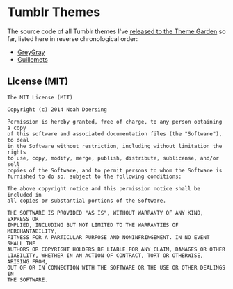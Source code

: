 # Tumblr Themes

The source code of all Tumblr themes I've [released to the Theme Garden](https://www.tumblr.com/themes/by/noahdoersing) so far, listed here in reverse chronological order:

* [GreyGray](https://www.tumblr.com/theme/37212)
* [Guillemets](https://www.tumblr.com/theme/35101)

## License (MIT)

```
The MIT License (MIT)

Copyright (c) 2014 Noah Doersing

Permission is hereby granted, free of charge, to any person obtaining a copy
of this software and associated documentation files (the "Software"), to deal
in the Software without restriction, including without limitation the rights
to use, copy, modify, merge, publish, distribute, sublicense, and/or sell
copies of the Software, and to permit persons to whom the Software is
furnished to do so, subject to the following conditions:

The above copyright notice and this permission notice shall be included in
all copies or substantial portions of the Software.

THE SOFTWARE IS PROVIDED "AS IS", WITHOUT WARRANTY OF ANY KIND, EXPRESS OR
IMPLIED, INCLUDING BUT NOT LIMITED TO THE WARRANTIES OF MERCHANTABILITY,
FITNESS FOR A PARTICULAR PURPOSE AND NONINFRINGEMENT. IN NO EVENT SHALL THE
AUTHORS OR COPYRIGHT HOLDERS BE LIABLE FOR ANY CLAIM, DAMAGES OR OTHER
LIABILITY, WHETHER IN AN ACTION OF CONTRACT, TORT OR OTHERWISE, ARISING FROM,
OUT OF OR IN CONNECTION WITH THE SOFTWARE OR THE USE OR OTHER DEALINGS IN
THE SOFTWARE.
```
